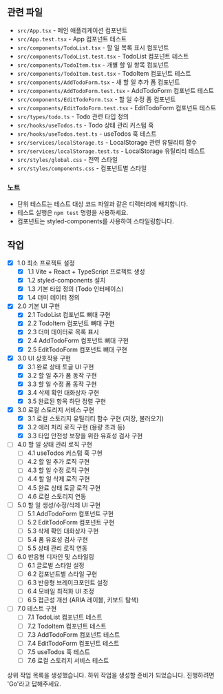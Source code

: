 ## 관련 파일

- `src/App.tsx` - 메인 애플리케이션 컴포넌트
- `src/App.test.tsx` - App 컴포넌트 테스트
- `src/components/TodoList.tsx` - 할 일 목록 표시 컴포넌트
- `src/components/TodoList.test.tsx` - TodoList 컴포넌트 테스트
- `src/components/TodoItem.tsx` - 개별 할 일 항목 컴포넌트
- `src/components/TodoItem.test.tsx` - TodoItem 컴포넌트 테스트
- `src/components/AddTodoForm.tsx` - 새 할 일 추가 폼 컴포넌트
- `src/components/AddTodoForm.test.tsx` - AddTodoForm 컴포넌트 테스트
- `src/components/EditTodoForm.tsx` - 할 일 수정 폼 컴포넌트
- `src/components/EditTodoForm.test.tsx` - EditTodoForm 컴포넌트 테스트
- `src/types/todo.ts` - Todo 관련 타입 정의
- `src/hooks/useTodos.ts` - Todo 상태 관리 커스텀 훅
- `src/hooks/useTodos.test.ts` - useTodos 훅 테스트
- `src/services/localStorage.ts` - LocalStorage 관련 유틸리티 함수
- `src/services/localStorage.test.ts` - LocalStorage 유틸리티 테스트
- `src/styles/global.css` - 전역 스타일
- `src/styles/components.css` - 컴포넌트별 스타일

### 노트

- 단위 테스트는 테스트 대상 코드 파일과 같은 디렉터리에 배치합니다.
- 테스트 실행은 `npm test` 명령을 사용하세요.
- 컴포넌트는 styled-components를 사용하여 스타일링합니다.

## 작업

- [x] 1.0 최소 프로젝트 설정
  - [x] 1.1 Vite + React + TypeScript 프로젝트 생성
  - [x] 1.2 styled-components 설치
  - [x] 1.3 기본 타입 정의 (Todo 인터페이스)
  - [x] 1.4 더미 데이터 정의

- [x] 2.0 기본 UI 구현
  - [x] 2.1 TodoList 컴포넌트 뼈대 구현
  - [x] 2.2 TodoItem 컴포넌트 뼈대 구현
  - [x] 2.3 더미 데이터로 목록 표시
  - [x] 2.4 AddTodoForm 컴포넌트 뼈대 구현
  - [x] 2.5 EditTodoForm 컴포넌트 뼈대 구현

- [x] 3.0 UI 상호작용 구현
  - [x] 3.1 완료 상태 토글 UI 구현
  - [x] 3.2 할 일 추가 폼 동작 구현
  - [x] 3.3 할 일 수정 폼 동작 구현
  - [x] 3.4 삭제 확인 대화상자 구현
  - [x] 3.5 완료된 항목 하단 정렬 구현
  
- [x] 3.0 로컬 스토리지 서비스 구현
  - [x] 3.1 로컬 스토리지 유틸리티 함수 구현 (저장, 불러오기)
  - [x] 3.2 에러 처리 로직 구현 (용량 초과 등)
  - [x] 3.3 타입 안전성 보장을 위한 유효성 검사 구현
  
- [ ] 4.0 할 일 상태 관리 로직 구현
  - [ ] 4.1 useTodos 커스텀 훅 구현
  - [ ] 4.2 할 일 추가 로직 구현
  - [ ] 4.3 할 일 수정 로직 구현
  - [ ] 4.4 할 일 삭제 로직 구현
  - [ ] 4.5 완료 상태 토글 로직 구현
  - [ ] 4.6 로컬 스토리지 연동
  
- [ ] 5.0 할 일 생성/수정/삭제 UI 구현
  - [ ] 5.1 AddTodoForm 컴포넌트 구현
  - [ ] 5.2 EditTodoForm 컴포넌트 구현
  - [ ] 5.3 삭제 확인 대화상자 구현
  - [ ] 5.4 폼 유효성 검사 구현
  - [ ] 5.5 상태 관리 로직 연동
  
- [ ] 6.0 반응형 디자인 및 스타일링
  - [ ] 6.1 글로벌 스타일 설정
  - [ ] 6.2 컴포넌트별 스타일 구현
  - [ ] 6.3 반응형 브레이크포인트 설정
  - [ ] 6.4 모바일 최적화 UI 조정
  - [ ] 6.5 접근성 개선 (ARIA 레이블, 키보드 탐색)
  
- [ ] 7.0 테스트 구현
  - [ ] 7.1 TodoList 컴포넌트 테스트
  - [ ] 7.2 TodoItem 컴포넌트 테스트
  - [ ] 7.3 AddTodoForm 컴포넌트 테스트
  - [ ] 7.4 EditTodoForm 컴포넌트 테스트
  - [ ] 7.5 useTodos 훅 테스트
  - [ ] 7.6 로컬 스토리지 서비스 테스트

상위 작업 목록을 생성했습니다. 하위 작업을 생성할 준비가 되었습니다. 진행하려면 'Go'라고 답해주세요.